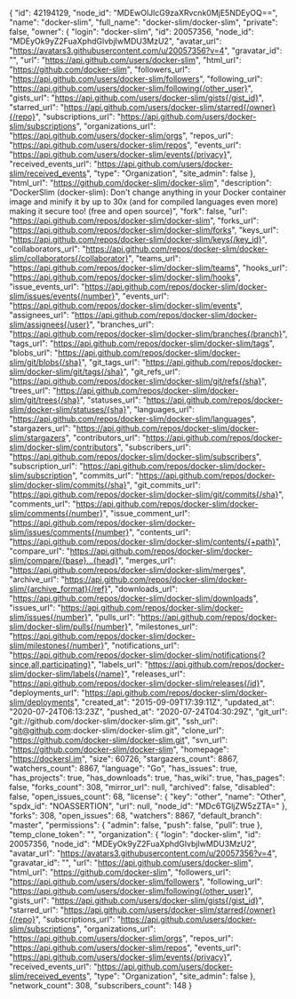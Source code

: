 {
  "id": 42194129,
  "node_id": "MDEwOlJlcG9zaXRvcnk0MjE5NDEyOQ==",
  "name": "docker-slim",
  "full_name": "docker-slim/docker-slim",
  "private": false,
  "owner": {
    "login": "docker-slim",
    "id": 20057356,
    "node_id": "MDEyOk9yZ2FuaXphdGlvbjIwMDU3MzU2",
    "avatar_url": "https://avatars3.githubusercontent.com/u/20057356?v=4",
    "gravatar_id": "",
    "url": "https://api.github.com/users/docker-slim",
    "html_url": "https://github.com/docker-slim",
    "followers_url": "https://api.github.com/users/docker-slim/followers",
    "following_url": "https://api.github.com/users/docker-slim/following{/other_user}",
    "gists_url": "https://api.github.com/users/docker-slim/gists{/gist_id}",
    "starred_url": "https://api.github.com/users/docker-slim/starred{/owner}{/repo}",
    "subscriptions_url": "https://api.github.com/users/docker-slim/subscriptions",
    "organizations_url": "https://api.github.com/users/docker-slim/orgs",
    "repos_url": "https://api.github.com/users/docker-slim/repos",
    "events_url": "https://api.github.com/users/docker-slim/events{/privacy}",
    "received_events_url": "https://api.github.com/users/docker-slim/received_events",
    "type": "Organization",
    "site_admin": false
  },
  "html_url": "https://github.com/docker-slim/docker-slim",
  "description": "DockerSlim (docker-slim): Don't change anything in your Docker container image and minify it by up to 30x (and for compiled languages even more) making it secure too! (free and open source)",
  "fork": false,
  "url": "https://api.github.com/repos/docker-slim/docker-slim",
  "forks_url": "https://api.github.com/repos/docker-slim/docker-slim/forks",
  "keys_url": "https://api.github.com/repos/docker-slim/docker-slim/keys{/key_id}",
  "collaborators_url": "https://api.github.com/repos/docker-slim/docker-slim/collaborators{/collaborator}",
  "teams_url": "https://api.github.com/repos/docker-slim/docker-slim/teams",
  "hooks_url": "https://api.github.com/repos/docker-slim/docker-slim/hooks",
  "issue_events_url": "https://api.github.com/repos/docker-slim/docker-slim/issues/events{/number}",
  "events_url": "https://api.github.com/repos/docker-slim/docker-slim/events",
  "assignees_url": "https://api.github.com/repos/docker-slim/docker-slim/assignees{/user}",
  "branches_url": "https://api.github.com/repos/docker-slim/docker-slim/branches{/branch}",
  "tags_url": "https://api.github.com/repos/docker-slim/docker-slim/tags",
  "blobs_url": "https://api.github.com/repos/docker-slim/docker-slim/git/blobs{/sha}",
  "git_tags_url": "https://api.github.com/repos/docker-slim/docker-slim/git/tags{/sha}",
  "git_refs_url": "https://api.github.com/repos/docker-slim/docker-slim/git/refs{/sha}",
  "trees_url": "https://api.github.com/repos/docker-slim/docker-slim/git/trees{/sha}",
  "statuses_url": "https://api.github.com/repos/docker-slim/docker-slim/statuses/{sha}",
  "languages_url": "https://api.github.com/repos/docker-slim/docker-slim/languages",
  "stargazers_url": "https://api.github.com/repos/docker-slim/docker-slim/stargazers",
  "contributors_url": "https://api.github.com/repos/docker-slim/docker-slim/contributors",
  "subscribers_url": "https://api.github.com/repos/docker-slim/docker-slim/subscribers",
  "subscription_url": "https://api.github.com/repos/docker-slim/docker-slim/subscription",
  "commits_url": "https://api.github.com/repos/docker-slim/docker-slim/commits{/sha}",
  "git_commits_url": "https://api.github.com/repos/docker-slim/docker-slim/git/commits{/sha}",
  "comments_url": "https://api.github.com/repos/docker-slim/docker-slim/comments{/number}",
  "issue_comment_url": "https://api.github.com/repos/docker-slim/docker-slim/issues/comments{/number}",
  "contents_url": "https://api.github.com/repos/docker-slim/docker-slim/contents/{+path}",
  "compare_url": "https://api.github.com/repos/docker-slim/docker-slim/compare/{base}...{head}",
  "merges_url": "https://api.github.com/repos/docker-slim/docker-slim/merges",
  "archive_url": "https://api.github.com/repos/docker-slim/docker-slim/{archive_format}{/ref}",
  "downloads_url": "https://api.github.com/repos/docker-slim/docker-slim/downloads",
  "issues_url": "https://api.github.com/repos/docker-slim/docker-slim/issues{/number}",
  "pulls_url": "https://api.github.com/repos/docker-slim/docker-slim/pulls{/number}",
  "milestones_url": "https://api.github.com/repos/docker-slim/docker-slim/milestones{/number}",
  "notifications_url": "https://api.github.com/repos/docker-slim/docker-slim/notifications{?since,all,participating}",
  "labels_url": "https://api.github.com/repos/docker-slim/docker-slim/labels{/name}",
  "releases_url": "https://api.github.com/repos/docker-slim/docker-slim/releases{/id}",
  "deployments_url": "https://api.github.com/repos/docker-slim/docker-slim/deployments",
  "created_at": "2015-09-09T17:39:11Z",
  "updated_at": "2020-07-24T06:13:23Z",
  "pushed_at": "2020-07-24T04:30:29Z",
  "git_url": "git://github.com/docker-slim/docker-slim.git",
  "ssh_url": "git@github.com:docker-slim/docker-slim.git",
  "clone_url": "https://github.com/docker-slim/docker-slim.git",
  "svn_url": "https://github.com/docker-slim/docker-slim",
  "homepage": "https://dockersl.im",
  "size": 60726,
  "stargazers_count": 8867,
  "watchers_count": 8867,
  "language": "Go",
  "has_issues": true,
  "has_projects": true,
  "has_downloads": true,
  "has_wiki": true,
  "has_pages": false,
  "forks_count": 308,
  "mirror_url": null,
  "archived": false,
  "disabled": false,
  "open_issues_count": 68,
  "license": {
    "key": "other",
    "name": "Other",
    "spdx_id": "NOASSERTION",
    "url": null,
    "node_id": "MDc6TGljZW5zZTA="
  },
  "forks": 308,
  "open_issues": 68,
  "watchers": 8867,
  "default_branch": "master",
  "permissions": {
    "admin": false,
    "push": false,
    "pull": true
  },
  "temp_clone_token": "",
  "organization": {
    "login": "docker-slim",
    "id": 20057356,
    "node_id": "MDEyOk9yZ2FuaXphdGlvbjIwMDU3MzU2",
    "avatar_url": "https://avatars3.githubusercontent.com/u/20057356?v=4",
    "gravatar_id": "",
    "url": "https://api.github.com/users/docker-slim",
    "html_url": "https://github.com/docker-slim",
    "followers_url": "https://api.github.com/users/docker-slim/followers",
    "following_url": "https://api.github.com/users/docker-slim/following{/other_user}",
    "gists_url": "https://api.github.com/users/docker-slim/gists{/gist_id}",
    "starred_url": "https://api.github.com/users/docker-slim/starred{/owner}{/repo}",
    "subscriptions_url": "https://api.github.com/users/docker-slim/subscriptions",
    "organizations_url": "https://api.github.com/users/docker-slim/orgs",
    "repos_url": "https://api.github.com/users/docker-slim/repos",
    "events_url": "https://api.github.com/users/docker-slim/events{/privacy}",
    "received_events_url": "https://api.github.com/users/docker-slim/received_events",
    "type": "Organization",
    "site_admin": false
  },
  "network_count": 308,
  "subscribers_count": 148
}
